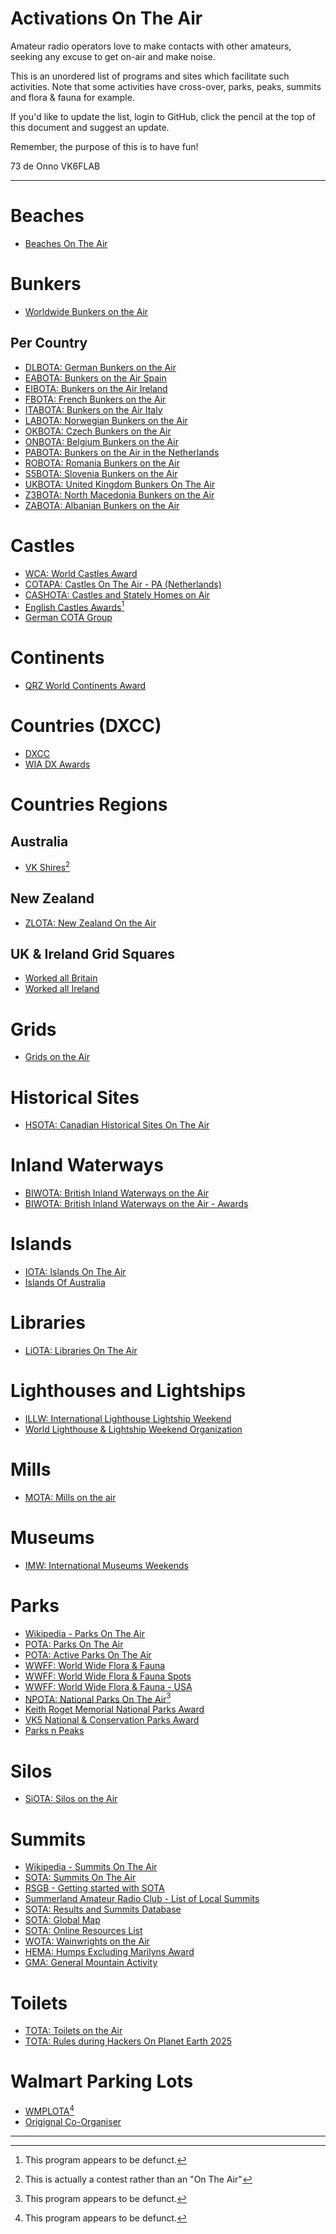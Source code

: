 # Activations On The Air

Amateur radio operators love to make contacts with other amateurs, seeking any excuse to get on-air and make noise.

This is an unordered list of programs and sites which facilitate such activities. Note that some activities have cross-over, parks, peaks, summits and flora &amp; fauna for example.

If you'd like to update the list, login to GitHub, click the pencil at the top of this document and suggest an update.

Remember, the purpose of this is to have fun!

73 de Onno VK6FLAB

---
# Beaches
* [Beaches On The Air](https://www.beachesontheair.com)

# Bunkers
* [Worldwide Bunkers on the Air](https://wwbota.org/)

## Per Country
* [DLBOTA: German Bunkers on the Air](https://dlbota.de/)
* [EABOTA: Bunkers on the Air Spain](https://eabota.es/)
* [EIBOTA: Bunkers on the Air Ireland](https://wwbota.org/eibota/)
* [FBOTA: French Bunkers on the Air](https://www.qsl.net/f1lpt/)
* [ITABOTA: Bunkers on the Air Italy](https://wwbota.org/itabota/)
* [LABOTA: Norwegian Bunkers on the Air](https://wwbota.org/labota/)
* [OKBOTA: Czech Bunkers on the Air](http://www.okbota.cz/)
* [ONBOTA: Belgium Bunkers on the Air](https://onbota.be/home)
* [PABOTA: Bunkers on the Air in the Netherlands](https://pa3efr.nl/index.php/miscellaneous/dutch-bunkers-on-the-air-pabota)
* [ROBOTA: Romania Bunkers on the Air](https://www.robota.org.ro/)
* [S5BOTA: Slovenia Bunkers on the Air](https://wwbota.org/s5bota-2/)
* [UKBOTA: United Kingdom Bunkers On The Air](https://bunkersontheair.org/site/)
* [Z3BOTA: North Macedonia Bunkers on the Air](https://wwbota.org/z3bota/)
* [ZABOTA: Albanian Bunkers on the Air](https://wwbota.org/zabota/)

# Castles
* [WCA: World Castles Award](https://wcagroup.org)
* [COTAPA: Castles On The Air - PA (Netherlands)](https://www.cotapa.org/)
* [CASHOTA: Castles and Stately Homes on Air](https://www.facebook.com/groups/226154851899/)
* [English Castles Awards](https://web.archive.org/web/20240620001507/https://englishcastlesawards.uk/)[^1]
* [German COTA Group](https://www.cotagroup.org/cotagroup/cota-team/dl-wca/)

# Continents
* [QRZ World Continents Award](https://www.qrz.com/awards/WCA/)

# Countries (DXCC)
* [DXCC](https://www.arrl.org/dxcc)
* [WIA DX Awards](https://www.wia.org.au/members/wiadxawards/about/)

# Countries Regions

## Australia
* [VK Shires](https://parksnpeaks.org/showAward.php?award=SHIRES)[^2]

## New Zealand
* [ZLOTA: New Zealand On the Air](https://parksnpeaks.org/showAward.php?award=ZLOTA)

## UK &amp; Ireland Grid Squares
* [Worked all Britain](https://wab.intermip.net/default.php)
* [Worked all Ireland](https://www.irts.ie/cgi/st.cgi?wai)

# Grids
* [Grids on the Air](https://gridsontheair.com/)

# Historical Sites
* [HSOTA: Canadian Historical Sites On The Air](https://www.hsota.org/)

# Inland Waterways
* [BIWOTA: British Inland Waterways on the Air](https://www.nharg.org.uk/biwota)
* [BIWOTA: British Inland Waterways on the Air - Awards](https://www.nharg.org.uk/content/biwota-awards)

# Islands
* [IOTA: Islands On The Air](https://www.iota-world.org)
* [Islands Of Australia](https://www.wia.org.au/members/wiadxawards/islandsofaustralia/)

# Libraries
* [LiOTA: Libraries On The Air](https://k4fmh.com/2023/07/05/liota-libraries-on-the-air/)

# Lighthouses and Lightships
* [ILLW: International Lighthouse Lightship Weekend](https://illw.net/)
* [World Lighthouse &amp; Lightship Weekend Organization](https://wllw.org/index.php/en/)

# Mills
* [MOTA: Mills on the air](https://www.nharg.org.uk/content/about-mills-air-mota)

# Museums
* [IMW: International Museums Weekends](https://www.radio-amateur-events.org/IMW/)

# Parks
* [Wikipedia - Parks On The Air](https://en.wikipedia.org/wiki/Parks_On_The_Air)
* [POTA: Parks On The Air](https://parksontheair.com/)
* [POTA: Active Parks On The Air](https://pota.app/)
* [WWFF: World Wide Flora &amp; Fauna](https://wwff.co/)
* [WWFF: World Wide Flora &amp; Fauna Spots](https://spots.wwff.co/spots)
* [WWFF: World Wide Flora &amp; Fauna - USA](https://wwffkff.wordpress.com/)
* [NPOTA: National Parks On The Air](https://www.arrl.org/NPOTA)[^1]
* [Keith Roget Memorial National Parks Award](https://groups.io/g/krmnpa)
* [VK5 National & Conservation Parks Award](https://parksnpeaks.org/showAward.php?award=SANPCPA)
* [Parks n Peaks](http://www.parksnpeaks.org/)

# Silos
* [SiOTA: Silos on the Air](https://parksnpeaks.org/showAward.php?award=SiOTA)

# Summits
* [Wikipedia - Summits On The Air](https://en.wikipedia.org/wiki/Summits_On_The_Air)
* [SOTA: Summits On The Air](https://www.sota.org.uk/)
* [RSGB - Getting started with SOTA](https://rsgb.org/main/beyond-exams-building-experience/logbook-explorer-getting-started/rsgb-logbook-explorer-summits-on-the-air/)
* [Summerland Amateur Radio Club - List of Local Summits](https://sarc.org.au/sota/)
* [SOTA: Results and Summits Database](https://www.sotadata.org.uk/)
* [SOTA: Global Map](https://www.sotamaps.org/)
* [SOTA: Online Resources List](https://www.sota.org.uk/Online-Resources)
* [WOTA: Wainwrights on the Air](https://www.wota.org.uk/)
* [HEMA: Humps Excluding Marilyns Award](http://www.hema.org.uk/)
* [GMA: General Mountain Activity](https://www.cqgma.org/start.php)

# Toilets
* [TOTA: Toilets on the Air](https://totawatch.de/)
* [TOTA: Rules during Hackers On Planet Earth 2025](https://hope-16.totawatch.de/rules/)

# Walmart Parking Lots
* [WMPLOTA](https://web.archive.org/web/20241205100016/https://www.wmplota.org/)[^1]
* [Origignal Co-Organiser](https://www.adamwhitney.net)

---

[^1]: This program appears to be defunct.
[^2]: This is actually a contest rather than an "On The Air"
